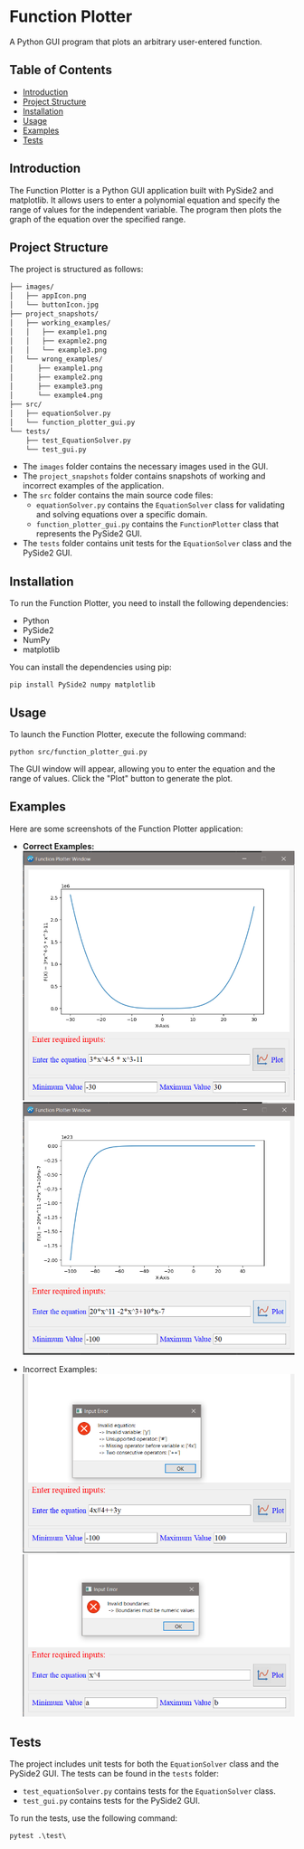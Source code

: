 
# Function Plotter

A Python GUI program that plots an arbitrary user-entered function.

## Table of Contents

- [Introduction](#introduction)
- [Project Structure](#project-structure)
- [Installation](#installation)
- [Usage](#usage)
- [Examples](#examples)
- [Tests](#tests)
## Introduction

The Function Plotter is a Python GUI application built with PySide2 and matplotlib. It allows users to enter a polynomial equation and specify the range of values for the independent variable. The program then plots the graph of the equation over the specified range.

## Project Structure

The project is structured as follows:

```
├── images/
│   ├── appIcon.png
│   └── buttonIcon.jpg
├── project_snapshots/
│   ├── working_examples/
│   │   ├── example1.png
│   │   ├── exapmle2.png
│   │   └── example3.png
│   └── wrong_examples/
│      ├── example1.png
│      ├── example2.png
│      ├── example3.png
│      └── example4.png
├── src/
│   ├── equationSolver.py
│   └── function_plotter_gui.py
└── tests/
    ├── test_EquationSolver.py
    └── test_gui.py
```

- The `images` folder contains the necessary images used in the GUI.
- The `project_snapshots` folder contains snapshots of working and incorrect examples of the application.
- The `src` folder contains the main source code files:
  - `equationSolver.py` contains the `EquationSolver` class for validating and solving equations over a specific domain.
  - `function_plotter_gui.py` contains the `FunctionPlotter` class that represents the PySide2 GUI.
- The `tests` folder contains unit tests for the `EquationSolver` class and the PySide2 GUI.

## Installation

To run the Function Plotter, you need to install the following dependencies:

- Python 
- PySide2
- NumPy
- matplotlib

You can install the dependencies using pip:

```shell
pip install PySide2 numpy matplotlib
```

## Usage

To launch the Function Plotter, execute the following command:

```shell
python src/function_plotter_gui.py
```

The GUI window will appear, allowing you to enter the equation and the range of values. Click the "Plot" button to generate the plot.

## Examples

Here are some screenshots of the Function Plotter application:

- **Correct Examples:**
  ![Correct Example](project_snapshots/working_examples/example1.png)
  ![Correct Example](project_snapshots/working_examples/example3.png)

- Incorrect Examples:
  ![Incorrect Example](project_snapshots/wrong_examples/example1.png)
  ![Incorrect Example](project_snapshots/wrong_examples/example3.png)

## Tests

The project includes unit tests for both the `EquationSolver` class and the PySide2 GUI. The tests can be found in the `tests` folder:

- `test_equationSolver.py` contains tests for the `EquationSolver` class.
- `test_gui.py` contains tests for the PySide2 GUI.

To run the tests, use the following command:

```shell
pytest .\test\
```

